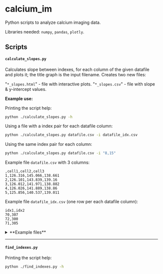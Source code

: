 # calcium_im
Python scripts to analyze calcium imaging data.

Libraries needed:
`numpy`,
`pandas`,
`plotly`.

## Scripts

#### `calculate_slopes.py`

Calculates slope between indexes, for each column of the given datafile and plots it; the title graph is the input filename.
Creates two new files:

"`*_slopes.html`" - file with interactive plots.
"`*_slopes.csv`" - file with slope & y-intercept values.

**Example use:**

Printing the script help:
```bash
python ./calculate_slopes.py -h
```
Using a file with a index pair for each datafile column:
```bash
python ./calculate_slopes.py datafile.csv -i datafile_idx.csv
```
Using the same index pair for each column:
```bash
python ./calculate_slopes.py datafile.csv -i "8,15"
```

Example file `datafile.csv` with 3 columns:
```
,cell1,cell2,cell3
1,126.316,145.066,138.661
2,126.101,143.839,139.16
3,126.012,141.971,138.882
4,126.026,141.889,138.86
5,125.856,140.537,139.011
```

Example file `datafile_idx.csv` (one row per each datafile column):
```
idx1,idx2
70,307
72,300
71,305
```

<details>
<summary>**Example files**</summary>
  
Example file `datafile_idx.csv` (one row per each datafile column):
```
idx1,idx2
70,307
72,300
71,305
```

Example file `datafile.csv` with 3 columns:
```
,cell1,cell2,cell3
1,126.316,145.066,138.661
2,126.101,143.839,139.16
3,126.012,141.971,138.882
4,126.026,141.889,138.86
5,125.856,140.537,139.011
```
  
</details>

---

#### `find_indexes.py`

Printing the script help:
```bash
python ./find_indexes.py -h
```